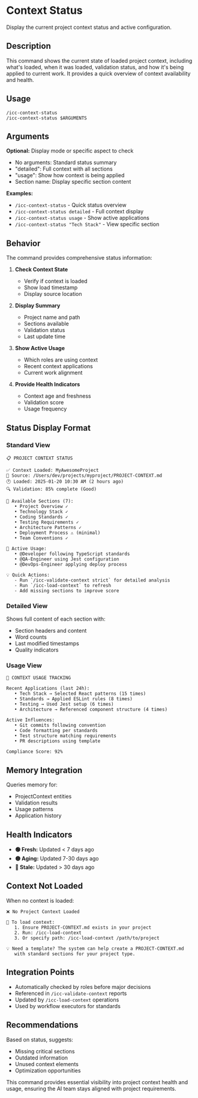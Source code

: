 # Context Status

Display the current project context status and active configuration.

## Description

This command shows the current state of loaded project context, including what's loaded, when it was loaded, validation status, and how it's being applied to current work. It provides a quick overview of context availability and health.

## Usage

```
/icc-context-status
/icc-context-status $ARGUMENTS
```

## Arguments

**Optional:** Display mode or specific aspect to check
- No arguments: Standard status summary
- "detailed": Full context with all sections
- "usage": Show how context is being applied
- Section name: Display specific section content

**Examples:**
- `/icc-context-status` - Quick status overview
- `/icc-context-status detailed` - Full context display
- `/icc-context-status usage` - Show active applications
- `/icc-context-status "Tech Stack"` - View specific section

## Behavior

The command provides comprehensive status information:

1. **Check Context State**
   - Verify if context is loaded
   - Show load timestamp
   - Display source location

2. **Display Summary**
   - Project name and path
   - Sections available
   - Validation status
   - Last update time

3. **Show Active Usage**
   - Which roles are using context
   - Recent context applications
   - Current work alignment

4. **Provide Health Indicators**
   - Context age and freshness
   - Validation score
   - Usage frequency

## Status Display Format

### Standard View
```
📋 PROJECT CONTEXT STATUS

✅ Context Loaded: MyAwesomeProject
📁 Source: /Users/dev/projects/myproject/PROJECT-CONTEXT.md
🕐 Loaded: 2025-01-20 10:30 AM (2 hours ago)
🔍 Validation: 85% complete (Good)

📑 Available Sections (7):
   • Project Overview ✓
   • Technology Stack ✓
   • Coding Standards ✓
   • Testing Requirements ✓
   • Architecture Patterns ✓
   • Deployment Process ⚠️ (minimal)
   • Team Conventions ✓

🎯 Active Usage:
   • @Developer following TypeScript standards
   • @QA-Engineer using Jest configuration
   • @DevOps-Engineer applying deploy process

💡 Quick Actions:
   - Run `/icc-validate-context strict` for detailed analysis
   - Run `/icc-load-context` to refresh
   - Add missing sections to improve score
```

### Detailed View
Shows full content of each section with:
- Section headers and content
- Word counts
- Last modified timestamps
- Quality indicators

### Usage View
```
🎯 CONTEXT USAGE TRACKING

Recent Applications (last 24h):
   • Tech Stack → Selected React patterns (15 times)
   • Standards → Applied ESLint rules (8 times)
   • Testing → Used Jest setup (6 times)
   • Architecture → Referenced component structure (4 times)

Active Influences:
   • Git commits following convention
   • Code formatting per standards
   • Test structure matching requirements
   • PR descriptions using template

Compliance Score: 92%
```

## Memory Integration

Queries memory for:
- ProjectContext entities
- Validation results
- Usage patterns
- Application history

## Health Indicators

- **🟢 Fresh:** Updated < 7 days ago
- **🟡 Aging:** Updated 7-30 days ago
- **🔴 Stale:** Updated > 30 days ago

## Context Not Loaded

When no context is loaded:
```
❌ No Project Context Loaded

📝 To load context:
   1. Ensure PROJECT-CONTEXT.md exists in your project
   2. Run: /icc-load-context
   3. Or specify path: /icc-load-context /path/to/project

💡 Need a template? The system can help create a PROJECT-CONTEXT.md
   with standard sections for your project type.
```

## Integration Points

- Automatically checked by roles before major decisions
- Referenced in `/icc-validate-context` reports
- Updated by `/icc-load-context` operations
- Used by workflow executors for standards

## Recommendations

Based on status, suggests:
- Missing critical sections
- Outdated information
- Unused context elements
- Optimization opportunities

This command provides essential visibility into project context health and usage, ensuring the AI team stays aligned with project requirements.